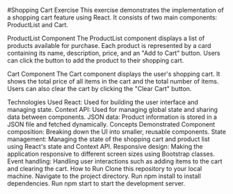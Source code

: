 #Shopping Cart Exercise
This exercise demonstrates the implementation of a shopping cart feature using React. It consists of two main components: ProductList and Cart.

ProductList Component
The ProductList component displays a list of products available for purchase. Each product is represented by a card containing its name, description, price, and an "Add to Cart" button. Users can click the button to add the product to their shopping cart.

Cart Component
The Cart component displays the user's shopping cart. It shows the total price of all items in the cart and the total number of items. Users can also clear the cart by clicking the "Clear Cart" button.

Technologies Used
React: Used for building the user interface and managing state.
Context API: Used for managing global state and sharing data between components.
JSON data: Product information is stored in a JSON file and fetched dynamically.
Concepts Demonstrated
Component composition: Breaking down the UI into smaller, reusable components.
State management: Managing the state of the shopping cart and product list using React's state and Context API.
Responsive design: Making the application responsive to different screen sizes using Bootstrap classes.
Event handling: Handling user interactions such as adding items to the cart and clearing the cart.
How to Run
Clone this repository to your local machine.
Navigate to the project directory.
Run npm install to install dependencies.
Run npm start to start the development server.
